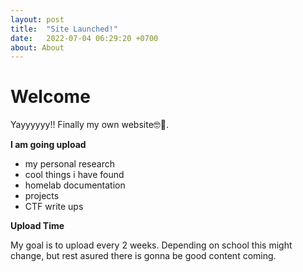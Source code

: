 ```yaml
---
layout: post
title:  "Site Launched!"
date:   2022-07-04 06:29:20 +0700
about: About
---
```


# Welcome

Yayyyyyy!! Finally my own website🤓🥳. 

**I am going upload** 
- my personal research 
- cool things i have found 
- homelab documentation 
- projects 
- CTF write ups


**Upload Time**

My goal is to upload every 2 weeks. Depending on school this might change, but rest asured there is gonna be good content coming.